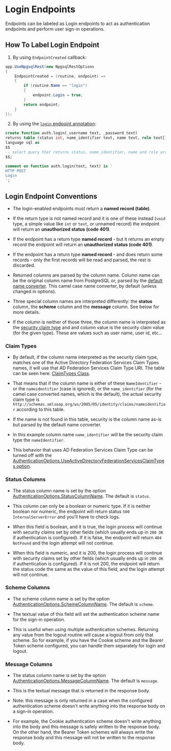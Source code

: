 # Login Endpoints

Endpoints can be labeled as Login endpoints to act as authentication endpoints and perform user sign-in operations.

## How To Label Login Endpoint

1) By using `EndpointCreated` callback:

```csharp
app.UseNpgsqlRest(new NpgsqlRestOptions
{
    EndpointCreated = (routine, endpoint) =>
    {
        if (routine.Name == "login")
        {
            endpoint.Login = true;
        }
        return endpoint;
    }
});
```

2) By using the [`login` endpoint annotation](https://vb-consulting.github.io/npgsqlrest/annotations/#login):

```sql
create function auth.login(_username text, _password text) 
returns table (status int, name_identifier text, name text, role text[])
language sql as 
$$
-- select query that returns status, name_identifier, name and role array
$$;

comment on function auth.login(text, text) is '
HTTP POST
Login
';
```

## Login Endpoint Conventions

- The login-enabled endpoints must return a **named record (table)**.
  
- If the return type is not named record and it is one of these instead (`void` type, a simple value like `int` or `text`, or unnamed record) the endpoint will return an **unauthorized status (code 401)**.
  
- If the endpoint has a return type **named record** - but it returns an empty record the endpoint will return an **unauthorized status (code 401)**.

- If the endpoint has a return type **named record** - and does return some records - only the first records will be read and parsed, the rest is discarded.

- Returned columns are parsed by the column name. Column name can be the original column name from PostgreSQL or, parsed by the [default name converter](https://vb-consulting.github.io/npgsqlrest/options/#nameconverter). This camel case name converter, by default (unless changed in options).
  
- Three special column names are interpreted differently: the **status** column, the **scheme** column and the **message** column. See below for more details.

- If the column is neither of those three, the column name is interpreted as the [security claim type](https://learn.microsoft.com/en-us/dotnet/api/system.security.claims.claim?view=net-8.0) and and column value is the security claim value (for the given type). These are values such as user name, user id, etc...


### Claim Types

- By default, if the column name interpreted as the security claim type, matches one of the Active Directory Federation Services Claim Types names, it will use that AD Federation Services Claim Type URI. The table can be seen here: [ClaimTypes Class](https://learn.microsoft.com/en-us/dotnet/api/system.security.claims.claimtypes?view=net-8.0#fields).
  
- That means that if the column name is either of these `NameIdentifier` - or the `nameidentifier` (case is ignored), or the `name_identifier` (for the camel case converted names, which is the default), the actual security claim type is `http://schemas.xmlsoap.org/ws/2005/05/identity/claims/nameidentifier` according to this table. 
  
- If the name is not found in this table, security is the column name as-is but parsed by the default name converter. 

- In this example column name `name_identifier` will be the security claim type the `nameIdentifier`. 

- This behavior that uses AD Federation Services Claim Type can be turned off with the [AuthenticationOptions.UseActiveDirectoryFederationServicesClaimTypes option](https://vb-consulting.github.io/npgsqlrest/options/#authenticationoptionsuseactivedirectoryfederationservicesclaimtypes).

### Status Columns

- The status column name is set by the option [AuthenticationOptions.StatusColumnName](https://vb-consulting.github.io/npgsqlrest/options/#authenticationoptionsstatuscolumnname). The default is `status`.

- This column can only be a boolean or numeric type. If it is neither boolean nor numeric, the endpoint will return status `500 InternalServerError` and you'll have to check logs.

- When this field is boolean, and it is true, the login process will continue with security claims set by other fields (which usually ends up in `200 OK` if authentication is configured). If it is false, the endpoint will return `404 NotFound` and the login attempt will not continue.

- When this field is numeric, and it is 200, the login process will continue with security claims set by other fields (which usually ends up in `200 OK` if authentication is configured). If it is not 200, the endpoint will return the status code the same as the value of this field, and the login attempt will not continue.

### Scheme Columns

- The scheme column name is set by the option [AuthenticationOptions.SchemeColumnName](https://vb-consulting.github.io/npgsqlrest/options/#authenticationoptionsschemecolumnname). The default is `scheme`.

- The textual value of this field will set the authentication scheme name for the sign-in operation.

- This is useful when using multiple authentication schemes. Returning any value from the logout routine will cause a logout from only that scheme. So for example, if you have the Cookie scheme and the Bearer Token scheme configured, you can handle them separately for login and logout.

### Message Columns

- The status column name is set by the option [AuthenticationOptions.MessageColumnName](https://vb-consulting.github.io/npgsqlrest/options/#authenticationoptionsmessagecolumnname). The default is `message`.

- This is the textual message that is returned in the response body.

- Note: this message is only returned in a case when the configured authentication scheme doesn't write anything into the response body on a sign-in operation.

- For example, the Cookie authentication scheme doesn't write anything into the body and this message is safely written to the response body. On the other hand, the Bearer Token schemes will always write the response body and this message will not be written to the response body.
